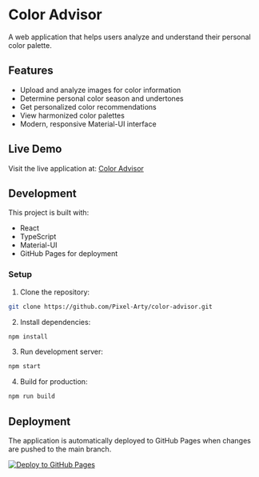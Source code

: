# Color Advisor

A web application that helps users analyze and understand their personal color palette.

## Features

- Upload and analyze images for color information
- Determine personal color season and undertones
- Get personalized color recommendations
- View harmonized color palettes
- Modern, responsive Material-UI interface

## Live Demo

Visit the live application at: [Color Advisor](https://pixel-arty.github.io/color-advisor/)

## Development

This project is built with:
- React
- TypeScript
- Material-UI
- GitHub Pages for deployment

### Setup

1. Clone the repository:
```bash
git clone https://github.com/Pixel-Arty/color-advisor.git
```

2. Install dependencies:
```bash
npm install
```

3. Run development server:
```bash
npm start
```

4. Build for production:
```bash
npm run build
```

## Deployment

The application is automatically deployed to GitHub Pages when changes are pushed to the main branch.

[![Deploy to GitHub Pages](https://github.com/Pixel-Arty/color-advisor/actions/workflows/deploy.yml/badge.svg)](https://github.com/Pixel-Arty/color-advisor/actions/workflows/deploy.yml) 
